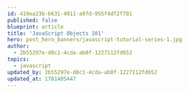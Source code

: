 ```yaml
---
id: 419ea23b-6631-4911-a97d-955f4df2f701
published: false
blueprint: article
title: 'JavaScript Objects 101'
hero: post_hero_banners/javascript-tutorial-series-1.jpg
author:
  - 2b55297e-d8c1-4cda-ab0f-1227112fd652
topics:
  - javascript
updated_by: 2b55297e-d8c1-4cda-ab0f-1227112fd652
updated_at: 1701405447
---
```

